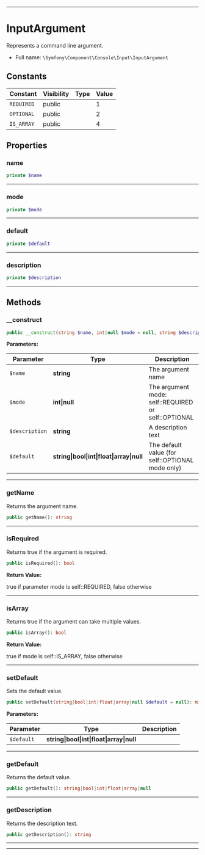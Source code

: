 ***

# InputArgument

Represents a command line argument.

* Full name: `\Symfony\Component\Console\Input\InputArgument`

## Constants

| Constant | Visibility | Type | Value |
|:---------|:-----------|:-----|:------|
|`REQUIRED`|public| |1|
|`OPTIONAL`|public| |2|
|`IS_ARRAY`|public| |4|

## Properties

### name

```php
private $name
```

***

### mode

```php
private $mode
```

***

### default

```php
private $default
```

***

### description

```php
private $description
```

***

## Methods

### __construct

```php
public __construct(string $name, int|null $mode = null, string $description = &#039;&#039;, string|bool|int|float|array|null $default = null): mixed
```

**Parameters:**

| Parameter | Type | Description |
|-----------|------|-------------|
| `$name` | **string** | The argument name |
| `$mode` | **int&#124;null** | The argument mode: self::REQUIRED or self::OPTIONAL |
| `$description` | **string** | A description text |
| `$default` | **string&#124;bool&#124;int&#124;float&#124;array&#124;null** | The default value (for self::OPTIONAL mode only) |

***

### getName

Returns the argument name.

```php
public getName(): string
```

***

### isRequired

Returns true if the argument is required.

```php
public isRequired(): bool
```

**Return Value:**

true if parameter mode is self::REQUIRED, false otherwise



***

### isArray

Returns true if the argument can take multiple values.

```php
public isArray(): bool
```

**Return Value:**

true if mode is self::IS_ARRAY, false otherwise



***

### setDefault

Sets the default value.

```php
public setDefault(string|bool|int|float|array|null $default = null): mixed
```

**Parameters:**

| Parameter | Type | Description |
|-----------|------|-------------|
| `$default` | **string&#124;bool&#124;int&#124;float&#124;array&#124;null** |  |

***

### getDefault

Returns the default value.

```php
public getDefault(): string|bool|int|float|array|null
```

***

### getDescription

Returns the description text.

```php
public getDescription(): string
```

***


***


